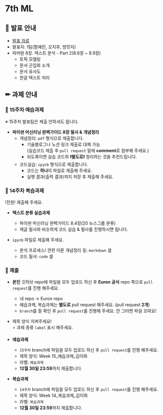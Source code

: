 # 7th ML

## 📢 발표 안내
- [발표 자료](https://github.com/Ewha-Euron/7th-ML/blob/2eea281fd29c73cae9dfc4d61e5fdfb3360bbd6b/Week15_%E1%84%87%E1%85%A1%E1%86%AF%E1%84%91%E1%85%AD%E1%84%8C%E1%85%A1%E1%84%85%E1%85%AD_1%E1%84%90%E1%85%B5%E1%86%B7.pdf)
- 발표자: 1팀(함예린, 오지후, 방민지)
- 파머완 8장. 텍스트 분석 - Part 2(8.6장 ~ 8.9장)  
  - 토픽 모델링
  - 문서 군집화 소개
  - 문서 유사도
  - 한글 텍스트 처리

## ✏ 과제 안내
### 📍 15주차 예습과제
※ 15주차 발표팀은 제출 안하셔도 됩니다.
- **파이썬 머신러닝 완벽가이드 8장 필사 & 개념정리**  
  - 개념정리: ```pdf``` 형식으로 제출합니다.
    - 기술블로그나 노션 링크 제출로 대체 가능  
      (실습코드 제출 후 ```pull request``` 밑에 **comment**로 첨부해 주세요.)
    - 되도록이면 실습 코드와 **❗별도로❗** 정리하는 것을 추천드립니다.
  - 코드실습: ```ipynb``` 형식으로 제출합니다.
    - 코드는 **하나**의 파일로 제출해 주세요.
    - 실행 결과(출력 결과)까지 저장 후 제출해 주세요.

### 📍 14주차 복습과제
!전원! 제출해 주세요.

- **텍스트 분류 실습과제**  
  - 파이썬 머신러닝 완벽가이드 8.4장(20 뉴스그룹 분류)
  - 캐글 필사와 비슷하게 코드 실습 & 필사를 진행하시면 됩니다.
            
- ```ipynb``` 파일로 제출해 주세요.
  - 분석 프로세스/ 관련 이론 개념정리 등: ```markdown``` 셀
  - 코드 필사: ```code``` 셀

### 📍 제출
- **본인** 깃허브 repo에 파일을 모두 업로드 하신 후 **Euron 공식** repo 쪽으로 ```pull request```를 진행 해주세요.
  - 내 repo -> Euron repo
  - 예습과제, 복습과제는 **별도로** pull request 해주세요. (pull request **2개**)
  - ```branch```를 잘 확인 후 ```pull request```를 진행해 주세요. 안 그러면 파일 꼬여요!
- 제목 양식 지켜주세요!  
⭐ 과제 종류 ```label``` 표시 해주세요.

- **예습과제**
  - ```15주차``` branch에 파일을 모두 업로드 하신 후 ```pull request```를 진행 해주세요.
  - 제목 양식: Week 15_예습과제_김이화
  - 라벨: ```예습과제```
  - **12월 30일 23:59**까지 제출합니다.
  
- **복습과제**
  - ```14주차``` branch에 파일을 모두 업로드 하신 후 ```pull request```를 진행 해주세요.
  - 제목 양식: Week 14_복습과제_김이화
  - 라벨: ```복습과제```
  - **12월 30일 23:59**까지 제출합니다.
